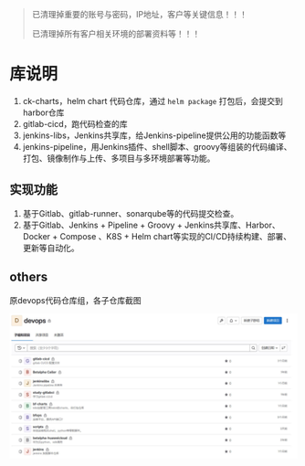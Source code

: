 
> 已清理掉重要的账号与密码，IP地址，客户等关键信息！！！
> 
> 已清理掉所有客户相关环境的部署资料等！！！

# 库说明

1. ck-charts，helm chart 代码仓库，通过 `helm package` 打包后，会提交到harbor仓库
2. gitlab-cicd，跑代码检查的库
3. jenkins-libs，Jenkins共享库，给Jenkins-pipeline提供公用的功能函数等
3. jenkins-pipeline，用Jenkins插件、shell脚本、groovy等组装的代码编译、打包、镜像制作与上传、多项目与多环境部署等功能。

## 实现功能

1. 基于Gitlab、gitlab-runner、sonarqube等的代码提交检查。
2. 基于Gitlab、Jenkins + Pipeline + Groovy + Jenkins共享库、Harbor、Docker + Compose 、K8S + Helm chart等实现的CI/CD持续构建、部署、更新等自动化。

## others

原devops代码仓库组，各子仓库截图

![](images/Snipaste_2024-10-28_14-20-32.jpg)




